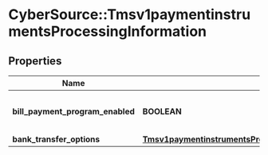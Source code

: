 # CyberSource::Tmsv1paymentinstrumentsProcessingInformation

## Properties
Name | Type | Description | Notes
------------ | ------------- | ------------- | -------------
**bill_payment_program_enabled** | **BOOLEAN** | Bill Payment Program Enabled. | [optional] 
**bank_transfer_options** | [**Tmsv1paymentinstrumentsProcessingInformationBankTransferOptions**](Tmsv1paymentinstrumentsProcessingInformationBankTransferOptions.md) |  | [optional] 


